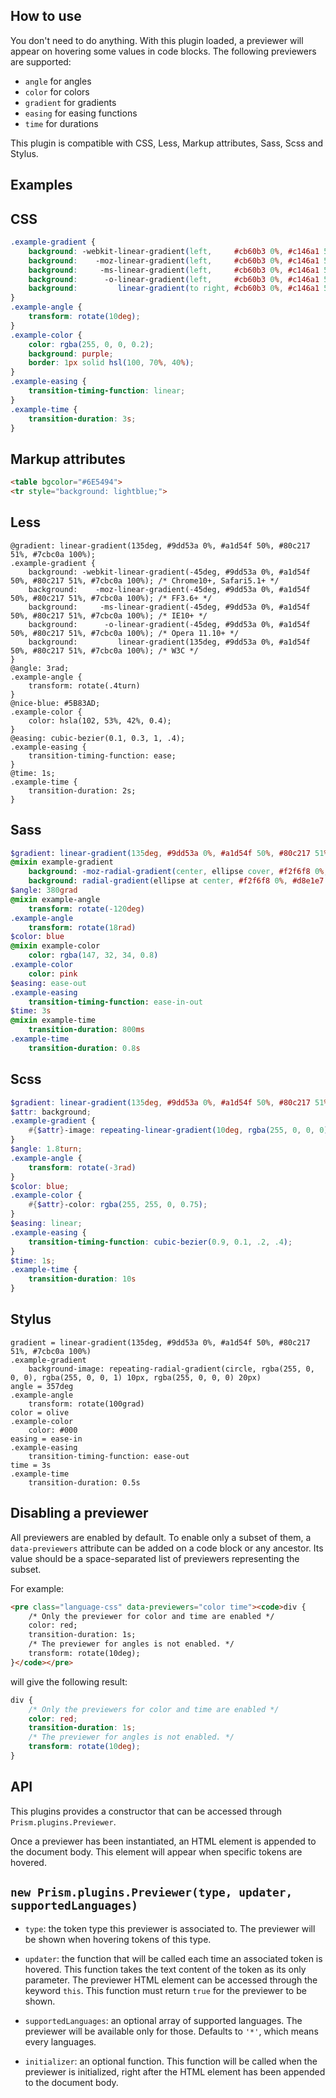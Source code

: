<section class="language-markup">

# How to use

You don't need to do anything. With this plugin loaded, a previewer will appear on hovering some values in code blocks. The following previewers are supported:

- `angle` for angles
- `color` for colors
- `gradient` for gradients
- `easing` for easing functions
- `time` for durations

This plugin is compatible with CSS, Less, Markup attributes, Sass, Scss and Stylus.

</section>

<section>

# Examples

## CSS

```css
.example-gradient {
	background: -webkit-linear-gradient(left,     #cb60b3 0%, #c146a1 50%, #a80077 51%, #db36a4 100%); /* Chrome10+, Safari5.1+ */
	background:    -moz-linear-gradient(left,     #cb60b3 0%, #c146a1 50%, #a80077 51%, #db36a4 100%); /* FF3.6+ */
	background:     -ms-linear-gradient(left,     #cb60b3 0%, #c146a1 50%, #a80077 51%, #db36a4 100%); /* IE10+ */
	background:      -o-linear-gradient(left,     #cb60b3 0%, #c146a1 50%, #a80077 51%, #db36a4 100%); /* Opera 11.10+ */
	background:         linear-gradient(to right, #cb60b3 0%, #c146a1 50%, #a80077 51%, #db36a4 100%); /* W3C */
}
.example-angle {
	transform: rotate(10deg);
}
.example-color {
	color: rgba(255, 0, 0, 0.2);
	background: purple;
	border: 1px solid hsl(100, 70%, 40%);
}
.example-easing {
	transition-timing-function: linear;
}
.example-time {
	transition-duration: 3s;
}
```

## Markup attributes

```html
<table bgcolor="#6E5494">
<tr style="background: lightblue;">
```

## Less

```less
@gradient: linear-gradient(135deg, #9dd53a 0%, #a1d54f 50%, #80c217 51%, #7cbc0a 100%);
.example-gradient {
	background: -webkit-linear-gradient(-45deg, #9dd53a 0%, #a1d54f 50%, #80c217 51%, #7cbc0a 100%); /* Chrome10+, Safari5.1+ */
	background:    -moz-linear-gradient(-45deg, #9dd53a 0%, #a1d54f 50%, #80c217 51%, #7cbc0a 100%); /* FF3.6+ */
	background:     -ms-linear-gradient(-45deg, #9dd53a 0%, #a1d54f 50%, #80c217 51%, #7cbc0a 100%); /* IE10+ */
	background:      -o-linear-gradient(-45deg, #9dd53a 0%, #a1d54f 50%, #80c217 51%, #7cbc0a 100%); /* Opera 11.10+ */
	background:         linear-gradient(135deg, #9dd53a 0%, #a1d54f 50%, #80c217 51%, #7cbc0a 100%); /* W3C */
}
@angle: 3rad;
.example-angle {
	transform: rotate(.4turn)
}
@nice-blue: #5B83AD;
.example-color {
	color: hsla(102, 53%, 42%, 0.4);
}
@easing: cubic-bezier(0.1, 0.3, 1, .4);
.example-easing {
	transition-timing-function: ease;
}
@time: 1s;
.example-time {
	transition-duration: 2s;
}
```

## Sass

```sass
$gradient: linear-gradient(135deg, #9dd53a 0%, #a1d54f 50%, #80c217 51%, #7cbc0a 100%)
@mixin example-gradient
	background: -moz-radial-gradient(center, ellipse cover, #f2f6f8 0%, #d8e1e7 50%, #b5c6d0 51%, #e0eff9 100%)
	background: radial-gradient(ellipse at center, #f2f6f8 0%, #d8e1e7 50%, #b5c6d0 51%, #e0eff9 100%)
$angle: 380grad
@mixin example-angle
	transform: rotate(-120deg)
.example-angle
	transform: rotate(18rad)
$color: blue
@mixin example-color
	color: rgba(147, 32, 34, 0.8)
.example-color
	color: pink
$easing: ease-out
.example-easing
	transition-timing-function: ease-in-out
$time: 3s
@mixin example-time
	transition-duration: 800ms
.example-time
	transition-duration: 0.8s
```

## Scss

```scss
$gradient: linear-gradient(135deg, #9dd53a 0%, #a1d54f 50%, #80c217 51%, #7cbc0a 100%);
$attr: background;
.example-gradient {
	#{$attr}-image: repeating-linear-gradient(10deg, rgba(255, 0, 0, 0), rgba(255, 0, 0, 1) 10px, rgba(255, 0, 0, 0) 20px);
}
$angle: 1.8turn;
.example-angle {
	transform: rotate(-3rad)
}
$color: blue;
.example-color {
	#{$attr}-color: rgba(255, 255, 0, 0.75);
}
$easing: linear;
.example-easing {
	transition-timing-function: cubic-bezier(0.9, 0.1, .2, .4);
}
$time: 1s;
.example-time {
	transition-duration: 10s
}
```

## Stylus

```stylus
gradient = linear-gradient(135deg, #9dd53a 0%, #a1d54f 50%, #80c217 51%, #7cbc0a 100%)
.example-gradient
	background-image: repeating-radial-gradient(circle, rgba(255, 0, 0, 0), rgba(255, 0, 0, 1) 10px, rgba(255, 0, 0, 0) 20px)
angle = 357deg
.example-angle
	transform: rotate(100grad)
color = olive
.example-color
	color: #000
easing = ease-in
.example-easing
	transition-timing-function: ease-out
time = 3s
.example-time
	transition-duration: 0.5s
```

</section>

<section>

# Disabling a previewer

All previewers are enabled by default. To enable only a subset of them, a `data-previewers` attribute can be added on a code block or any ancestor. Its value should be a space-separated list of previewers representing the subset.

For example:

```html
<pre class="language-css" data-previewers="color time"><code>div {
	/* Only the previewer for color and time are enabled */
	color: red;
	transition-duration: 1s;
	/* The previewer for angles is not enabled. */
	transform: rotate(10deg);
}</code></pre>
```

will give the following result:

```css { data-previewers="color time" }
div {
	/* Only the previewers for color and time are enabled */
	color: red;
	transition-duration: 1s;
	/* The previewer for angles is not enabled. */
	transform: rotate(10deg);
}
```

</section>

<section class="language-javascript">

# API

This plugins provides a constructor that can be accessed through `Prism.plugins.Previewer`.

Once a previewer has been instantiated, an HTML element is appended to the document body. This element will appear when specific tokens are hovered.

## `new Prism.plugins.Previewer(type, updater, supportedLanguages)`

- `type`: the token type this previewer is associated to. The previewer will be shown when hovering tokens of this type.

- `updater`: the function that will be called each time an associated token is hovered. This function takes the text content of the token as its only parameter. The previewer HTML element can be accessed through the keyword `this`. This function must return `true` for the previewer to be shown.

- `supportedLanguages`: an optional array of supported languages. The previewer will be available only for those. Defaults to `'*'`, which means every languages.

- `initializer`: an optional function. This function will be called when the previewer is initialized, right after the HTML element has been appended to the document body.

</section>
